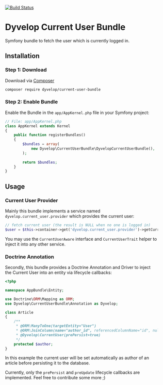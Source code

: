 [![Build Status](https://travis-ci.org/dyvelop/current-user-bundle.svg?branch=master)](https://travis-ci.org/dyvelop/current-user-bundle)

# Dyvelop Current User Bundle

Symfony bundle to fetch the user which is currently logged in.

## Installation

### Step 1: Download

Download via [Composer](https://getcomposer.org/)

```bash
composer require dyvelop/current-user-bundle
```

### Step 2: Enable Bundle

Enable the Bundle in the `app/AppKernel.php` file in your Symfony project:

```php
// File: app/AppKernel.php
class AppKernel extends Kernel
{
    public function registerBundles()
    {
        $bundles = array(
            new Dyvelop\CurrentUserBundle\DyvelopCurrentUserBundle(),
        );
        
        return $bundles;
    }
}
```

## Usage

### Current User Provider

Mainly this bundle implements a service named `dyvelop.current_user.provider` which provides the current user:

```php
// fetch current user (the result is NULL when no one is logged in)
$user = $this->container->get('dyvelop.current_user.provider')->getCurrentUser();
```

You may use the `CurrentUserAware` interface and `CurrentUserTrait` helper to inject it into any other service.

### Doctrine Annotation

Secondly, this bundle provides a Doctrine Annotation and Driver to inject the Current User into an entity via lifecycle callbacks:

```php
<?php

namespace AppBundle\Entity;

use Doctrine\ORM\Mapping as ORM;
use Dyvelop\CurrentUserBundle\Annotation as Dyvelop;

class Article
{
    /**
     * @ORM\ManyToOne(targetEntity="User")
     * @ORM\JoinColumn(name="author_id", referencedColumnName="id", nullable=true)
     * @Dyvelop\CurrentUser(prePersist=true)
     */
    protected $author;
}
```

In this example the current user will be set automatically as author of an article before persisting it to the database.

Currently, only the `prePersist` and `preUpdate` lifecycle callbacks are implemented.
Feel free to contribute some more ;)

